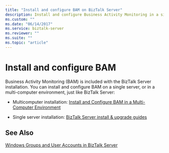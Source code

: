 ```yaml
---
title: "Install and configure BAM on BizTalk Server"
description: Install and configure Business Activity Monitoring in a single or  multi-computer environment on BizTalk Server
ms.custom: ""
ms.date: "06/14/2017"
ms.service: biztalk-server
ms.reviewer: ""
ms.suite: ""
ms.topic: "article"
---
```


# Install and configure BAM
Business Activity Monitoring (BAM) is included with the BizTalk Server installation. You can install and configure BAM on a single server, or in a multi-computer environment, just like BizTalk Server:

-   Multicomputer installation: [Install and Configure BAM in a Multi-Computer Environment](/archive/technet-wiki/1888.install-and-configure-bam-business-activity-monitoring-in-a-multi-computer-environment)

-   Single server installation: [BizTalk Server install & upgrade guides](../install-and-config-guides/biztalk-server-what-s-new-installation-configuration-and-upgrade.md)

## See Also
 [Windows Groups and User Accounts in BizTalk Server](../core/windows-groups-and-user-accounts-in-biztalk-server.md)